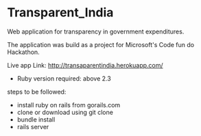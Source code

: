 # Transparent_India
Web application for transparency in government expenditures.

The application was build as a project for Microsoft's Code fun do Hackathon.

Live app Link: http://transaparentindia.herokuapp.com/

* Ruby version required: above 2.3  
  
  
 steps to be followed:
  * install ruby on rails from gorails.com<br>
  * clone or download using git clone <br> 
  * bundle install<br>
  * rails server<br>
  
